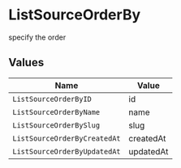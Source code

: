 # ListSourceOrderBy

specify the order


## Values

| Name                         | Value                        |
| ---------------------------- | ---------------------------- |
| `ListSourceOrderByID`        | id                           |
| `ListSourceOrderByName`      | name                         |
| `ListSourceOrderBySlug`      | slug                         |
| `ListSourceOrderByCreatedAt` | createdAt                    |
| `ListSourceOrderByUpdatedAt` | updatedAt                    |